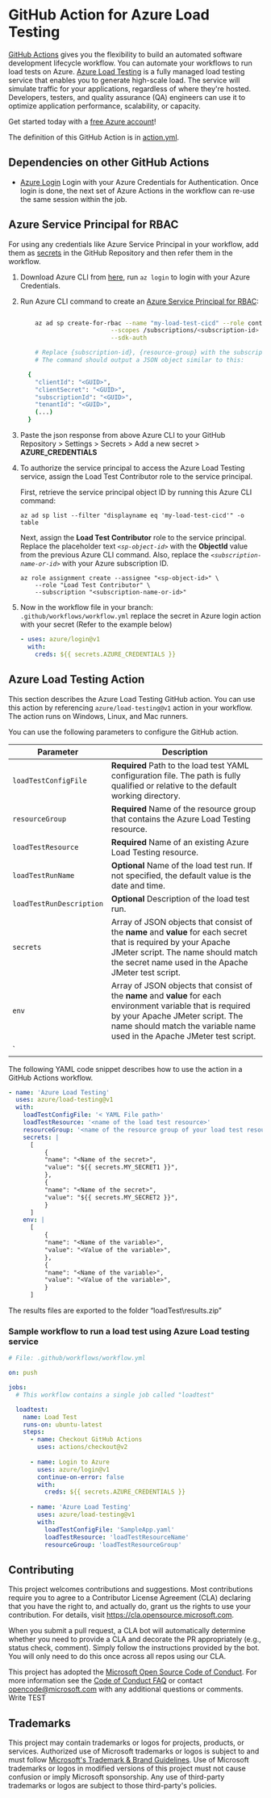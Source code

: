 # GitHub Action for Azure Load Testing

[GitHub Actions](https://help.github.com/en/articles/about-github-actions) gives you the flexibility to build an automated software development lifecycle workflow. You can automate your workflows to run load tests on Azure. [Azure Load Testing](https://docs.microsoft.com/azure/load-testing) is a fully managed load testing service that enables you to generate high-scale load. The service will simulate traffic for your applications, regardless of where they're hosted. Developers, testers, and quality assurance (QA) engineers can use it to optimize application performance, scalability, or capacity.

Get started today with a [free Azure account](https://azure.com/free/open-source)!

The definition of this GitHub Action is in [action.yml](/action.yml).

## Dependencies on other GitHub Actions
* [Azure Login](https://github.com/Azure/login) Login with your Azure Credentials for Authentication. Once login is done, the next set of Azure Actions in the workflow can re-use the same session within the job.

## Azure Service Principal for RBAC
For using any credentials like Azure Service Principal in your workflow, add them as [secrets](https://help.github.com/en/articles/virtual-enivronments-for-github-actions#creating-and-using-secrets-encrypted-variables) in the GitHub Repository and then refer them in the workflow.
1. Download Azure CLI from [here](https://docs.microsoft.com/en-us/cli/azure/install-azure-cli?view=azure-cli-latest), run `az login` to login with your Azure Credentials.
1. Run Azure CLI command to create an [Azure Service Principal for RBAC](https://docs.microsoft.com/en-us/azure/role-based-access-control/overview):
    ```bash

        az ad sp create-for-rbac --name "my-load-test-cicd" --role contributor \
                             --scopes /subscriptions/<subscription-id> \
                             --sdk-auth

        # Replace {subscription-id}, {resource-group} with the subscription, resource group details of the Azure Load Testing resource
        # The command should output a JSON object similar to this:

      {
        "clientId": "<GUID>",
        "clientSecret": "<GUID>",
        "subscriptionId": "<GUID>",
        "tenantId": "<GUID>",
        (...)
      }
    ```
1. Paste the json response from above Azure CLI to your GitHub Repository > Settings > Secrets > Add a new secret > **AZURE_CREDENTIALS**

1. To authorize the service principal to access the Azure Load Testing service, assign the Load Test Contributor role to the service principal.
    
    First, retrieve the service principal object ID by running this Azure CLI command:
    ```azurecli
    az ad sp list --filter "displayname eq 'my-load-test-cicd'" -o table
    ```
    
    Next, assign the **Load Test Contributor** role to the service principal. Replace the placeholder text *`<sp-object-id>`* with the **ObjectId** value from the previous Azure CLI command. Also, replace the *`<subscription-name-or-id>`* with your Azure subscription ID.

    ```azurecli
    az role assignment create --assignee "<sp-object-id>" \
        --role "Load Test Contributor" \
        --subscription "<subscription-name-or-id>"
    ```

1. Now in the workflow file in your branch: `.github/workflows/workflow.yml` replace the secret in Azure login action with your secret (Refer to the example below)

    ```yaml
    - uses: azure/login@v1
      with:
        creds: ${{ secrets.AZURE_CREDENTIALS }}
    ```
    
## Azure Load Testing Action

This section describes the Azure Load Testing GitHub action. You can use this action by referencing `azure/load-testing@v1` action in your workflow. The action runs on Windows, Linux, and Mac runners.

You can use the following parameters to configure the GitHub action.

|Parameter  |Description  |
|---------|---------|
|`loadTestConfigFile`    | **Required** Path to the load test YAML configuration file. The path is fully qualified or relative to the default working directory.        |
|`resourceGroup`     |  **Required** Name of the resource group that contains the Azure Load Testing resource.       |
|`loadTestResource`     |   **Required** Name of an existing Azure Load Testing resource.      |
|`loadTestRunName` |  **Optional** Name of the load test run. If not specified, the default value is the date and time. |
|`loadTestRunDescription` | **Optional** Description of the load test run.  |
|`secrets`   |   Array of JSON objects that consist of the **name** and **value** for each secret that is required by your Apache JMeter script. The name should match the secret name used in the Apache JMeter test script. |
|`env`     |   Array of JSON objects that consist of the **name** and **value** for each environment variable that is required by your Apache JMeter script. The name should match the variable name used in the Apache JMeter test script. |
|`

The following YAML code snippet describes how to use the action in a GitHub Actions workflow.

```yaml
- name: 'Azure Load Testing'
  uses: azure/load-testing@v1
  with:
    loadTestConfigFile: '< YAML File path>'
    loadTestResource: '<name of the load test resource>'
    resourceGroup: '<name of the resource group of your load test resource>' 
    secrets: |
      [
          {
          "name": "<Name of the secret>",
          "value": "${{ secrets.MY_SECRET1 }}",
          },
          {
          "name": "<Name of the secret>",
          "value": "${{ secrets.MY_SECRET2 }}",
          }
      ]
    env: |
      [
          {
          "name": "<Name of the variable>",
          "value": "<Value of the variable>",
          },
          {
          "name": "<Name of the variable>",
          "value": "<Value of the variable>",
          }
      ]
```

The results files are exported to the folder “loadTest\results.zip”

### Sample workflow to run a load test using Azure Load testing service

```yaml
# File: .github/workflows/workflow.yml

on: push

jobs:
  # This workflow contains a single job called "loadtest"

  loadtest:
    name: Load Test
    runs-on: ubuntu-latest
    steps:
      - name: Checkout GitHub Actions 
        uses: actions/checkout@v2
          
      - name: Login to Azure
        uses: azure/login@v1
        continue-on-error: false
        with:
          creds: ${{ secrets.AZURE_CREDENTIALS }}
        
      - name: 'Azure Load Testing'
        uses: azure/load-testing@v1
        with:
          loadTestConfigFile: 'SampleApp.yaml'
          loadTestResource: 'loadTestResourceName'
          resourceGroup: 'loadTestResourceGroup'
```

## Contributing

This project welcomes contributions and suggestions.  Most contributions require you to agree to a
Contributor License Agreement (CLA) declaring that you have the right to, and actually do, grant us
the rights to use your contribution. For details, visit https://cla.opensource.microsoft.com.

When you submit a pull request, a CLA bot will automatically determine whether you need to provide
a CLA and decorate the PR appropriately (e.g., status check, comment). Simply follow the instructions
provided by the bot. You will only need to do this once across all repos using our CLA.

This project has adopted the [Microsoft Open Source Code of Conduct](https://opensource.microsoft.com/codeofconduct/).
For more information see the [Code of Conduct FAQ](https://opensource.microsoft.com/codeofconduct/faq/) or
contact [opencode@microsoft.com](mailto:opencode@microsoft.com) with any additional questions or comments. 
Write TEST

## Trademarks

This project may contain trademarks or logos for projects, products, or services. Authorized use of Microsoft 
trademarks or logos is subject to and must follow 
[Microsoft's Trademark & Brand Guidelines](https://www.microsoft.com/en-us/legal/intellectualproperty/trademarks/usage/general).
Use of Microsoft trademarks or logos in modified versions of this project must not cause confusion or imply Microsoft sponsorship.
Any use of third-party trademarks or logos are subject to those third-party's policies.
